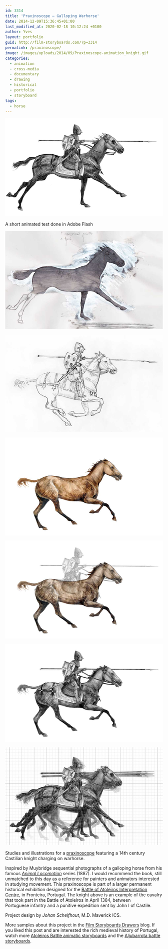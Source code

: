 ```yaml
---
id: 3314
title: 'Praxinoscope — Galloping Warhorse'
date: 2014-12-09T15:36:45+01:00
last_modified_at: 2020-02-18 10:12:24 +0100
author: Yves
layout: portfolio
guid: http://film-storyboards.com/?p=3314
permalink: /praxinoscope/
image: /images/uploads/2014/09/Praxinoscope-animation_knight.gif
categories:
  - animation
  - cross-media
  - documentary
  - drawing
  - historical
  - portfolio
  - storyboard
tags:
  - horse
---
```


![Praxinoscope animation - Animated castilian knight on galloping warhorse](/images/uploads/2014/09/Praxinoscope-animation_knight.gif)
<figcaption>A short animated test done in Adobe Flash</figcaption>

![Praxinoscope illustration - Galloping horse rough - Ink drawing on paper](/images/uploads/2013/02/Atoleiros_Praxinoscope_illustration-rough.jpg)

![Praxinoscope illustration - Castilian knight - line drawing, sketch on paper](/images/uploads/2013/02/Atoleiros_Praxinoscope_line-drawing.jpg)

![Praxinoscope preparatory illustration - Galloping horse - ink drawing on paper](/images/uploads/2013/02/Atoleiros_Praxinoscope_horse-illustration.jpg)

![Praxinoscope illustration - Castilian knight and galloping horse - animation transparency layers](/images/uploads/2013/02/Atoleiros_Praxinoscope_animation-transparency.jpg)

![Praxinoscope illustration - Castilian knight in armour charging on horse - black and white drawing.](/images/uploads/2013/02/Atoleiros_Praxinoscope_knight-illustration.jpg)

![Praxinoscope illustration - Castilian knight in armour charging on horse - motion study.](/images/uploads/2013/02/Atoleiros_Praxinoscope_motion-study.jpg)

Studies and illustrations for a <a title="Praxinoscope" href="https://en.wikipedia.org/wiki/Praxinoscope" target="_blank" rel="noopener">praxinoscope</a> featuring a 14th century Castilian knight charging on warhorse.

Inspired by Muybridge sequential photographs of a galloping horse from his famous <a title="Muybridge's Complete Human and Animal Locomotion: All 781 Plates from the 1887 Animal Locomotion: New Volume 3 (Reprint of original volumes 9-11) — Amazon" href="http://www.amazon.com/gp/product/048623794X/ref=as_li_tl?ie=UTF8&camp=1789&creative=390957&creativeASIN=048623794X&linkCode=as2&tag=httpfilmstory-20" target="_blank" rel="noopener"><em>Animal Locomotion</em></a> series (1887). I would recommend the book, still unmatched to this day as a reference for painters and animators interested in studying movement. This praxinoscope is part of a larger permanent historical exhibition designed for the <a title="Atoleiros 1884" href="http://j.mp/Atoleiros-1384" target="_blank" rel="noopener">Battle of Atoleiros Interpretation Centre</a>, in Fronteira, Portugal. The knight above is an example of the cavalry that took part in the Battle of Atoleiros in <span style="color: #252525;">April 1384, </span><span style="color: #252525;">between </span>Portuguese<span style="color: #252525;"> infantry and a </span>punitive expedition<span style="color: #252525;"> </span><span style="color: #252525;">sent by </span>John I of Castile.

Project design by _Johan Schelfhout_, M.D. Maverick ICS.


More samples about this project in the [Film Storyboards Drawers](https://film-storyboards.be/atoleiros-battle/ "Film Storyboards Drawers tagged Atoleiros Battle") blog. If you liked this post and are interested the rich medieval history of Portugal, watch more [Atoleiros Battle animatic storyboards](/atoleiros-battle-animatic-storyboards/ "Atoleiros Battle storyboards") and the [Aljubarrota battle storyboards](/aljubarrota-battle/ "Aljubarrota Battle Animatics").
